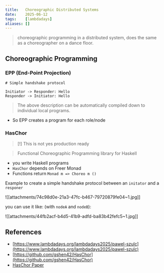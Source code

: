 ```yaml
---
title:   Choreographic Distributed Systems
date:    2025-06-12
tags:    [lambdadays]
aliases: []
---
```


> choreographic programming in a distributed system, does the same as a
> choreographer on a dance floor.


## Choreographic Programming

### EPP (End-Point Projection)

```
# Simple handshake protocol

Initiator -> Responder: Hello
Responder -> Initiator: Hello
``` 

> The above description can be automatically compiled down to individual local
> programs.

- So EPP creates a program for each role/node

### HasChor

> [!] This is not yes production ready

> Functional Choreographic Programming library for Haskell

- you write Haskell programs
- `HasChor` depends on Freer Monad
- Functions return `Monad m => Choreo m ()`

Example to create a simple handshake protocol between an `initator` and a `responer`

![[attachments/74c98d0e-21a3-47fc-b467-79720879fe04~1.jpg]]

you can use it like: (with `nodeA` and `nodeB`):

![[attachments/44fb2acf-b4d5-41b9-adfd-ba83b42fefc5~1.jpg]]

## References

- [https://www.lambdadays.org/lambdadays2025/pawel-szulc](https://www.lambdadays.org/lambdadays2025/pawel-szulc)
- [https://github.com/gshen42/HasChor](https://github.com/gshen42/HasChor)
- [HasChor Paper](https://dl.acm.org/doi/10.1145/3607849)

